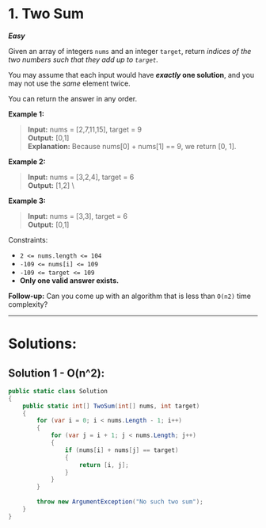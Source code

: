 ﻿# 1. Two Sum

***Easy***

Given an array of integers `nums` and an integer `target`, return *indices of the two numbers such that they add up to `target`.*

You may assume that each input would have ***exactly* one solution**, and you may not use the *same* element twice.

You can return the answer in any order.

**Example 1:**

> **Input:** nums = [2,7,11,15], target = 9 \
> **Output:** [0,1] \
> **Explanation:** Because nums[0] + nums[1] == 9, we return [0, 1].

**Example 2:**

> **Input:** nums = [3,2,4], target = 6 \
> **Output:** [1,2] \

**Example 3:**

> **Input:** nums = [3,3], target = 6 \
> **Output:** [0,1]


Constraints:

* `2 <= nums.length <= 104`
* `-109 <= nums[i] <= 109`
* `-109 <= target <= 109`
* **Only one valid answer exists.**


**Follow-up:** Can you come up with an algorithm that is less than `O(n2)` time complexity?

---

# Solutions:

## Solution 1 - O(n^2):
```csharp
public static class Solution 
{
    public static int[] TwoSum(int[] nums, int target) 
    {
        for (var i = 0; i < nums.Length - 1; i++)
        {
            for (var j = i + 1; j < nums.Length; j++)
            {
                if (nums[i] + nums[j] == target)
                {
                    return [i, j];
                }
            }
        }
        
        throw new ArgumentException("No such two sum");
    }
}
```